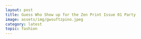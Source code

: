 ```yaml
---
layout: post
title: Guess Who Show up for the Zen Print Issue 01 Party
image: assets/img/gwsuftzpino.jpeg
category: latest
topic: fashion
---
```

